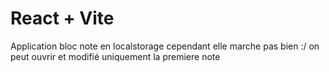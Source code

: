 # React + Vite
Application bloc note en localstorage cependant elle marche pas bien :/
on peut ouvrir et modifié uniquement la premiere note
